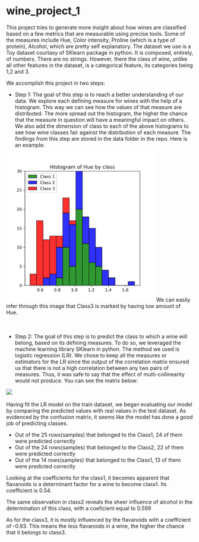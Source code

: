 # wine_project_1
This project tries to generate more insight about how wines are classified based on a few metrics that are measurable using precise tools. 
Some of the measures include Hue, Color intensity, Proline (which is a type of protein), Alcohol, which are pretty self explanatory. The dataset
we use is a Toy dataset courtasy of SKlearn package in python. It is composed, entirely, of numbers. There are no strings. However, there the class
of wine, unlike all other features in the dataset, is a categorical feature, its categories being 1,2 and 3.

We accomplish this project in two steps:

  - Step 1: The goal of this step is to reach a better understanding of our data.
            We explore each defining measure for wines with the help of a histogram. This way we can see how the values of that measure             are distributed. 
            The more spread out the histogram, the higher the chance that the measure in question will have a meaningful impact on                   others.
            We also add the dimension of class to each of the above histograms to see how wine classes fair against the distribution of             each measure. 
            The findings from this step are stored in the data folder in the repo. Here is an example: 
            
<img src="Charts/hue.png" width=400 height=400>
            We can easily infer through this image that Class3 is marked by having low amount of Hue.



<br/>
<br/>
<br/>




  
     
     
  - Step 2: The goal of this step is to predict the class to which a wine will belong, based on its defining measures. 
            To do so, we leveraged the machine learning library SKlearn in python. The method we used is logistic regression (LR).
            We chose to keep all the measures or estimators for the LR since the output of the correlation matrix ensured us that there 
            is not a high correlation between any two pairs of measures. Thus, it was safe to say that the effect of multi-collinearity             would not produce. You can see the matrix below: 
                     
            
 ![](https://github.com/Zarifpayam/wine_project_1/blob/master/Charts/heat.png)

Having fit the LR model on the train dataset, we began evaluating our model by comparing the predicted values with real values in the test dataset. As evidenced by the confusion matrix, it seems like the model has done a good job of predicting classes.
- Out of the 25 rows(samples) that belonged to the Class1, 24 of them were predicted correctly
- Out of the 24 rows(samples) that belonged to the Class2, 22 of them were predicted correctly
- Out of the 14 rows(samples) that belonged to the Class1, 13 of them were predicted correctly

Looking at the coefficients for the class1, it becomes apparent that flavanoids is a determinant factor for a wine to become class1. Its coefficient is 0.54.


The same observation in class2 reveals the sheer influence of alcohol in the determination of this class, with a coeficient equal to 0.599

As for the class3, it is mostly influenced by the flavanoids with a coefficient of -0.93. This means the less flavanoids in a wine, the higher the chance that it belongs to class3.            
         
